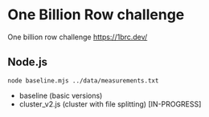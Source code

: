 # One Billion Row challenge
One billion row challenge https://1brc.dev/


## Node.js
```
node baseline.mjs ../data/measurements.txt
```
- baseline (basic versions)
- cluster_v2.js (cluster with file splitting)  [IN-PROGRESS]


